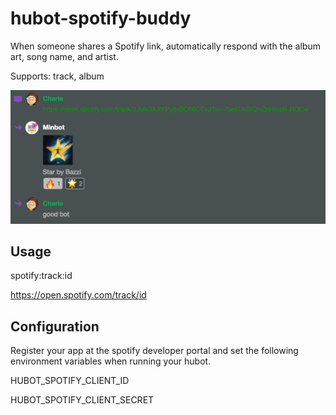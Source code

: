 # hubot-spotify-buddy
When someone shares a Spotify link, automatically respond with the album art, song name, and artist.

Supports: track, album

![demo of the script running](https://raw.githubusercontent.com/alphachai/hubot-spotify-buddy/master/flowdock_example.png)

## Usage
spotify:track:id

https://open.spotify.com/track/id

## Configuration
Register your app at the spotify developer portal and set the following environment variables when running your hubot.

HUBOT_SPOTIFY_CLIENT_ID

HUBOT_SPOTIFY_CLIENT_SECRET
